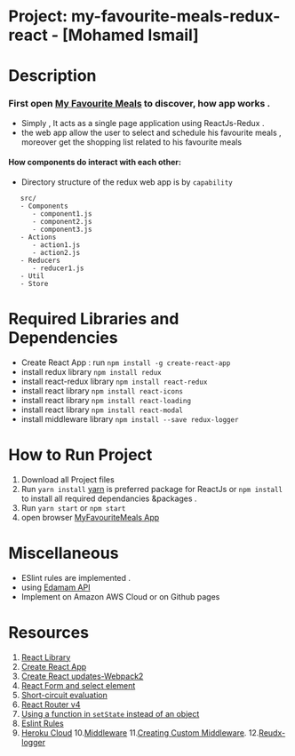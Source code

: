 
# Project: my-favourite-meals-redux-react - [Mohamed Ismail]

# Description
  
  ### First open [My Favourite Meals](https://enjoy-your-meal.herokuapp.com/) to discover, how app works .
  - Simply , It acts as a single page application using ReactJs-Redux .
  - the web app allow the user to select and schedule his favourite meals , moreover get the shopping list related to his favourite meals

#### How  components do interact with each other:
- Directory structure of the redux web app is by  `capability`

``` 
   src/
   - Components
      - component1.js
      - component2.js
      - component3.js
   - Actions
      - action1.js
      - action2.js
   - Reducers
      - reducer1.js
   - Util
   - Store
```



# Required Libraries and Dependencies
   - Create React App : run `npm install -g create-react-app`
   - install redux library `npm install redux`
   - install react-redux library `npm install react-redux`
   - install react library `npm install react-icons`
   - install react library `npm install react-loading`
   - install react library `npm install react-modal`
   - install middleware library `npm install --save redux-logger`
  

# How to Run Project 
   1.  Download all Project files
   2.  Run `yarn install` [yarn](https://yarnpkg.com/en/) is preferred package for ReactJs or `npm install` to install all required dependancies &packages .
   3.  Run `yarn start`  or `npm start` 
   3.  open browser [MyFavouriteMeals App](http://localhost:3000/)
 
 
# Miscellaneous
  - ESlint rules are implemented .
  - using [Edamam API](https://developer.edamam.com/)
  - Implement on Amazon AWS Cloud or on Github pages 



# Resources
 
   1. [React Library](https://facebook.github.io/react/)
   2. [Create React App](https://facebook.github.io/react/blog/2016/07/22/create-apps-with-no-configuration.html)
   3. [Create React updates-Webpack2](https://facebook.github.io/react/blog/2017/05/18/whats-new-in-create-react-app.html)
   4. [React Form and select element](https://facebook.github.io/react/docs/forms.html)
   5. [Short-circuit evaluation](https://developer.mozilla.org/en-US/docs/Web/JavaScript/Reference/Operators/Logical_Operators#Short-circuit_evaluation)
   6. [React Router v4](https://tylermcginnis.com/build-your-own-react-router-v4/)
   7. [Using a function in `setState` instead of an object](https://medium.com/@shopsifter/using-a-function-in-setstate-instead-of-an-object-1f5cfd6e55d1)
   8. [Eslint Rules](http://eslint.org/)
   9. [Heroku Cloud](https://devcenter.heroku.com/)
   10.[Middleware](http://redux.js.org/docs/advanced/Middleware.html)
   11.[Creating Custom Middleware](https://medium.com/@jihdeh/creating-custom-middleware-in-react-redux-961570459ecb).
   12.[Reudx-logger](https://github.com/evgenyrodionov/redux-logger)

